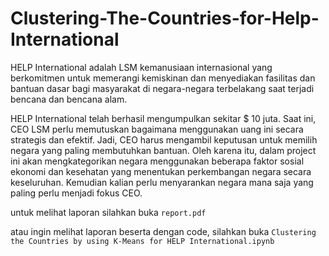 # Clustering-The-Countries-for-Help-International


HELP International adalah LSM kemanusiaan internasional yang berkomitmen untuk memerangi kemiskinan dan menyediakan fasilitas dan bantuan dasar bagi masyarakat di negara-negara terbelakang saat terjadi bencana dan bencana alam.

HELP International telah berhasil mengumpulkan sekitar $ 10 juta. Saat ini, CEO LSM perlu memutuskan bagaimana menggunakan uang ini secara strategis dan efektif. Jadi, CEO harus mengambil keputusan untuk memilih negara yang paling membutuhkan bantuan. Oleh karena itu, dalam project ini akan mengkategorikan negara menggunakan beberapa faktor sosial ekonomi dan kesehatan yang menentukan perkembangan negara secara keseluruhan. Kemudian kalian perlu menyarankan negara mana saja yang paling perlu menjadi fokus CEO.

untuk melihat laporan silahkan buka `report.pdf`

atau ingin melihat laporan beserta dengan code, silahkan buka `Clustering the Countries by using K-Means for HELP International.ipynb`
